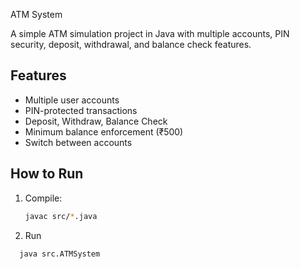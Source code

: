 ATM System

A simple ATM simulation project in Java with multiple accounts, PIN security, deposit, withdrawal, and balance check features.

## Features
- Multiple user accounts
- PIN-protected transactions
- Deposit, Withdraw, Balance Check
- Minimum balance enforcement (₹500)
- Switch between accounts

## How to Run
1. Compile:
   ```bash
   javac src/*.java
   ```
2. Run
 ```
   java src.ATMSystem

